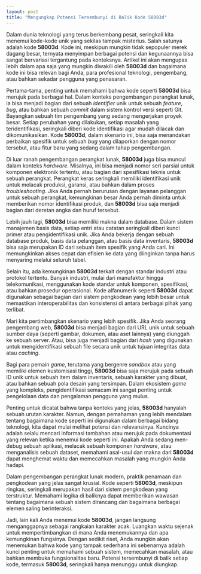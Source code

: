 ```yaml
---
layout: post
title: "Mengungkap Potensi Tersembunyi di Balik Kode 58003d"
---
```


Dalam dunia teknologi yang terus berkembang pesat, seringkali kita menemui kode-kode unik yang sekilas tampak misterius. Salah satunya adalah kode **58003d**. Kode ini, meskipun mungkin tidak sepopuler merek dagang besar, ternyata menyimpan berbagai potensi dan kegunaannya bisa sangat bervariasi tergantung pada konteksnya. Artikel ini akan mengupas lebih dalam apa saja yang mungkin diwakili oleh **58003d** dan bagaimana kode ini bisa relevan bagi Anda, para profesional teknologi, pengembang, atau bahkan sekadar pengguna yang penasaran.

Pertama-tama, penting untuk memahami bahwa kode seperti **58003d** bisa merujuk pada berbagai hal. Dalam konteks pengembangan perangkat lunak, ia bisa menjadi bagian dari sebuah *identifier* unik untuk sebuah *feature*, *bug*, atau bahkan sebuah *commit* dalam sistem kontrol versi seperti Git. Bayangkan sebuah tim pengembang yang sedang mengerjakan proyek besar. Setiap perubahan yang dilakukan, setiap masalah yang teridentifikasi, seringkali diberi kode identifikasi agar mudah dilacak dan dikomunikasikan. Kode **58003d**, dalam skenario ini, bisa saja menandakan perbaikan spesifik untuk sebuah *bug* yang dilaporkan dengan nomor tersebut, atau fitur baru yang sedang dalam tahap pengembangan.

Di luar ranah pengembangan perangkat lunak, **58003d** juga bisa muncul dalam konteks *hardware*. Misalnya, ini bisa menjadi nomor seri parsial untuk komponen elektronik tertentu, atau bagian dari spesifikasi teknis untuk sebuah perangkat. Perangkat keras seringkali memiliki identifikasi unik untuk melacak produksi, garansi, atau bahkan dalam proses *troubleshooting*. Jika Anda pernah berurusan dengan layanan pelanggan untuk sebuah perangkat, kemungkinan besar Anda pernah diminta untuk memberikan nomor identifikasi produk, dan **58003d** bisa saja menjadi bagian dari deretan angka dan huruf tersebut.

Lebih jauh lagi, **58003d** bisa memiliki makna dalam database. Dalam sistem manajemen basis data, setiap entri atau catatan seringkali diberi kunci primer atau pengidentifikasi unik. Jika Anda bekerja dengan sebuah database produk, basis data pelanggan, atau basis data inventaris, **58003d** bisa saja merupakan ID dari sebuah item spesifik yang Anda cari. Ini memungkinkan akses cepat dan efisien ke data yang diinginkan tanpa harus menyaring melalui seluruh tabel.

Selain itu, ada kemungkinan **58003d** terkait dengan standar industri atau protokol tertentu. Banyak industri, mulai dari manufaktur hingga telekomunikasi, menggunakan kode standar untuk komponen, spesifikasi, atau bahkan prosedur operasional. Kode alfanumerik seperti **58003d** dapat digunakan sebagai bagian dari sistem pengkodean yang lebih besar untuk memastikan interoperabilitas dan konsistensi di antara berbagai pihak yang terlibat.

Mari kita pertimbangkan skenario yang lebih spesifik. Jika Anda seorang pengembang web, **58003d** bisa menjadi bagian dari URL unik untuk sebuah sumber daya (seperti gambar, dokumen, atau aset lainnya) yang diunggah ke sebuah server. Atau, bisa juga menjadi bagian dari *hash* yang digunakan untuk mengidentifikasi sebuah file secara unik untuk tujuan integritas data atau *caching*.

Bagi para pemain *game*, terutama yang bergenre *sandbox* atau yang memiliki elemen kustomisasi tinggi, **58003d** bisa saja merujuk pada sebuah ID unik untuk sebuah item dalam inventaris, sebuah karakter yang dibuat, atau bahkan sebuah pola desain yang tersimpan. Dalam ekosistem *game* yang kompleks, pengidentifikasi semacam ini sangat penting untuk pengelolaan data dan pengalaman pengguna yang mulus.

Penting untuk dicatat bahwa tanpa konteks yang jelas, **58003d** hanyalah sebuah urutan karakter. Namun, dengan pemahaman yang lebih mendalam tentang bagaimana kode seperti ini digunakan dalam berbagai bidang teknologi, kita dapat mulai melihat potensi dan relevansinya. Kuncinya adalah selalu mencari informasi tambahan atau merujuk pada dokumentasi yang relevan ketika menemui kode seperti ini. Apakah Anda sedang men-debug sebuah aplikasi, melacak sebuah komponen *hardware*, atau menganalisis sebuah dataset, memahami asal-usul dan makna dari **58003d** dapat menghemat waktu dan memecahkan masalah yang mungkin Anda hadapi.

Dalam pengembangan perangkat lunak modern, praktik penamaan dan pengkodean yang jelas sangat krusial. Kode seperti **58003d**, meskipun ringkas, seringkali merupakan hasil dari sistem pengkodean yang terstruktur. Memahami logika di baliknya dapat memberikan wawasan tentang bagaimana sebuah sistem dirancang dan bagaimana berbagai elemen saling berinteraksi.

Jadi, lain kali Anda menemui kode **58003d**, jangan langsung menganggapnya sebagai rangkaian karakter acak. Luangkan waktu sejenak untuk mempertimbangkan di mana Anda menemukannya dan apa kemungkinan fungsinya. Dengan sedikit riset, Anda mungkin akan menemukan bahwa kode yang tampak sederhana ini sebenarnya adalah kunci penting untuk memahami sebuah sistem, memecahkan masalah, atau bahkan membuka fungsionalitas baru. Potensi tersembunyi di balik setiap kode, termasuk **58003d**, seringkali hanya menunggu untuk diungkap.
